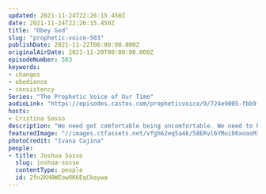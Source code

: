 ```yaml
---
updated: 2021-11-24T22:26:15.450Z
date: 2021-11-24T22:26:15.450Z
title: "Obey God"
slug: "prophetic-voice-503"
publishDate: 2021-11-22T06:00:00.000Z
originalAirDate: 2021-11-20T00:00:00.000Z
episodeNumber: 503
keywords:
- changes
- obedience
- consistency
Series: "The Prophetic Voice of Our Time"
audioLink: "https://episodes.castos.com/propheticvoice/9/724e9005-fbb9-468d-9413-83beba3129a0/11-20-21-21-The-Prophetic-Voice-of-our-Time-mixdown-.mp3"
hosts:
- Cristina Sosso
description: "We need get comfortable being uncomfortable. We need to have the discipline to follow through and consistently obey. God is a faithful God. He is waiting on us; our obedience must be complete."
featuredImage: "//images.ctfassets.net/vfgh62eq5a4k/58ERvl6YMuib6xoasM3yLj/1e96a9c103d8655b9e1d7c8b4344ef76/ivana-cajina-dQejX2ucPBs-unsplash__1_.jpg"
photoCredit: "Ivana Cajina"
people:
- title: Joshua Sosso
  slug: joshua-sosso
  contentType: people
  id: 2fn2KHOWEow0K6EqCkaywa
---
```

